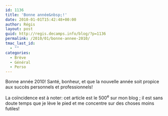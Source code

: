 ```yaml
---
id: 1136
title: 'Bonne année&nbsp;!'
date: 2010-01-01T15:42:48+00:00
author: Régis
layout: post
guid: http://regis.decamps.info/blog/?p=1136
permalink: /2010/01/bonne-annee-2010/
tmac_last_id:
  - ""
categories:
  - Brève
  - Général
  - Perso
---
```

Bonne année 2010! Santé, bonheur, et que la nouvelle année soit propice aux succès personnels et professionnels!

La coïncidence est à noter: cet article est le 500<sup>e</sup> sur mon blog&nbsp;; il est sans doute temps que je lève le pied et me concentre sur des choses moins futiles!